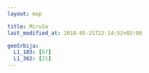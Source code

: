 ```yaml
---
layout: map

title: Miruša
last_modified_at: 2018-05-21T22:14:52+02:00

geoSrbija:
  L1_183: [67]
  L1_362: [21]
---
```

